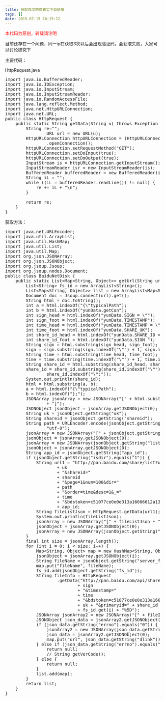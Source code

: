 ```yaml
---
title: 获取百度网盘真实下载链接
tags: []
date: 2015-07-15 10:15:12
---
```


<span style="color: rgb(255, 0, 0);">本代码为原创，转载请注明</span>

目前还存在一个问题，同一ip在获取3次以后会出现验证码，会获取失败，大家可以讨论研究下
<!-- more -->
主要代码：

HttpRequest.java
<pre class="brush:java;toolbar:false">import java.io.BufferedReader;
import java.io.IOException;
import java.io.InputStream;
import java.io.InputStreamReader;
import java.io.RandomAccessFile;
import java.lang.reflect.Method;
import java.net.HttpURLConnection;
import java.net.URL;
public class HttpRequest {
    public static String getData(String u) throws Exception {
        String re=&quot;&quot;;
                URL url = new URL(u);
        HttpURLConnection httpURLConnection = (HttpURLConnection) url
                .openConnection();
        httpURLConnection.setRequestMethod(&quot;GET&quot;);
        httpURLConnection.setDoInput(true);
        httpURLConnection.setDoOutput(true);
        InputStream is = httpURLConnection.getInputStream();
        InputStreamReader isr = new InputStreamReader(is);
        BufferedReader bufferedReader = new BufferedReader(isr);
        String iL = &quot;&quot;;
        while ((iL = bufferedReader.readLine()) != null) {
            re += iL + &quot;\n&quot;;
        }
        
        return re;
    }
}</pre>

获取方法：
<pre class="brush:java;toolbar:false">import java.net.URLEncoder;
import java.util.ArrayList;
import java.util.HashMap;
import java.util.List;
import java.util.Map;
import org.json.JSONArray;
import org.json.JSONObject;
import org.jsoup.Jsoup;
import org.jsoup.nodes.Document;
public class BaiduNetDisk {
    public static List&lt;Map&lt;String, Object&gt;&gt; getUrl(String url) throws Exception {
        List&lt;String&gt; fs_id = new ArrayList&lt;String&gt;();
        List&lt;Map&lt;String, Object&gt;&gt; list = new ArrayList&lt;Map&lt;String, Object&gt;&gt;();
        Document doc = Jsoup.connect(url).get();
        String html = doc.toString();
        int a = html.indexOf(&quot;{\&quot;typicalPath&quot;);
        int b = html.indexOf(&quot;yunData.getCon&quot;);
        int sign_head = html.indexOf(&quot;yunData.SIGN = \&quot;&quot;);
        int sign_foot = html.indexOf(&quot;yunData.TIMESTAMP&quot;);
        int time_head = html.indexOf(&quot;yunData.TIMESTAMP = \&quot;&quot;);
        int time_foot = html.indexOf(&quot;yunData.SHARE_UK&quot;);
        int share_id_head = html.indexOf(&quot;yunData.SHARE_ID = \&quot;&quot;);
        int share_id_foot = html.indexOf(&quot;yunData.SIGN &quot;);
        String sign = html.substring(sign_head, sign_foot);
        sign = sign.substring(sign.indexOf(&quot;\&quot;&quot;) + 1, sign.indexOf(&quot;\&quot;;&quot;));
        String time = html.substring(time_head, time_foot);
        time = time.substring(time.indexOf(&quot;\&quot;&quot;) + 1, time.indexOf(&quot;\&quot;;&quot;));
        String share_id = html.substring(share_id_head, share_id_foot);
        share_id = share_id.substring(share_id.indexOf(&quot;\&quot;&quot;) + 1,
                share_id.indexOf(&quot;\&quot;;&quot;));
        System.out.println(share_id);
        html = html.substring(a, b);
        a = html.indexOf(&quot;{\&quot;typicalPath&quot;);
        b = html.indexOf(&quot;};&quot;);
        JSONArray jsonArray = new JSONArray(&quot;[&quot; + html.substring(a, b + 1)
                + &quot;]&quot;);
        JSONObject jsonObject = jsonArray.getJSONObject(0);
        String uk = jsonObject.getString(&quot;uk&quot;);
        String shareid = jsonObject.getString(&quot;shareid&quot;);
        String path = URLEncoder.encode(jsonObject.getString(&quot;typicalPath&quot;),
                &quot;utf-8&quot;);
        jsonArray = new JSONArray(&quot;[&quot; + jsonObject.getString(&quot;file_list&quot;) + &quot;]&quot;);
        jsonObject = jsonArray.getJSONObject(0);
        jsonArray = new JSONArray(jsonObject.getString(&quot;list&quot;));
        jsonObject = jsonArray.getJSONObject(0);
        String app_id = jsonObject.getString(&quot;app_id&quot;);
        if (jsonObject.getString(&quot;isdir&quot;).equals(&quot;1&quot;)) {
            String url1 = &quot;http://pan.baidu.com/share/list?uk=&quot;
                    + uk
                    + &quot;&amp;shareid=&quot;
                    + shareid
                    + &quot;&amp;page=1&amp;num=100&amp;dir=&quot;
                    + path
                    + &quot;&amp;order=time&amp;desc=1&amp;_=&quot;
                    + time
                    + &quot;&amp;bdstoken=c51077ce0e0e313a16066612a13fbcd4&amp;channel=chunlei&amp;clienttype=0&amp;web=1&amp;app_id=&quot;
                    + app_id;
            String fileListJson = HttpRequest.getData(url1);
            System.out.println(fileListJson);
            jsonArray = new JSONArray(&quot;[&quot; + fileListJson + &quot;]&quot;);
            jsonObject = jsonArray.getJSONObject(0);
            jsonArray = new JSONArray(jsonObject.getString(&quot;list&quot;));
        }
        final int size = jsonArray.length();
        for (int i = 0; i &lt; size; i++) {
            Map&lt;String, Object&gt; map = new HashMap&lt;String, Object&gt;();
            jsonObject = jsonArray.getJSONObject(i);
            String fileName = jsonObject.getString(&quot;server_filename&quot;);
            map.put(&quot;fileName&quot;, fileName);
            fs_id.add(jsonObject.getString(&quot;fs_id&quot;));
            String fileInfo = HttpRequest
                    .getData(&quot;http://pan.baidu.com/api/sharedownload?sign=&quot;
                            + sign
                            + &quot;&amp;timestamp=&quot;
                            + time
                            + &quot;&amp;bdstoken=c51077ce0e0e313a16066612a13fbcd4&amp;channel=chunlei&amp;clienttype=0&amp;web=1&amp;app_id=250528&amp;encrypt=0&amp;product=share&amp;uk=&quot;
                            + uk + &quot;&amp;primaryid=&quot; + share_id + &quot;&amp;fid_list=%5B&quot;
                            + fs_id.get(i) + &quot;%5D&quot;);
            JSONArray jsonArray2 = new JSONArray(&quot;[&quot; + fileInfo + &quot;]&quot;);
            JSONObject json_data = jsonArray2.getJSONObject(0);
            if (json_data.getString(&quot;errno&quot;).equals(&quot;0&quot;)) {
                jsonArray2 = new JSONArray(json_data.getString(&quot;list&quot;));
                json_data = jsonArray2.getJSONObject(0);
                map.put(&quot;url&quot;, json_data.getString(&quot;dlink&quot;));
            } else if (json_data.getString(&quot;errno&quot;).equals(&quot;-20&quot;)) {
                return null;
                // String getVerCode();
            } else {
                return null;
            }
            list.add(map);
        }
        return list;
    }
}</pre>